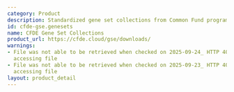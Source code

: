 ```yaml
---
category: Product
description: Standardized gene set collections from Common Fund programs in GMT format
id: cfde-gse.genesets
name: CFDE Gene Set Collections
product_url: https://cfde.cloud/gse/downloads/
warnings:
- File was not able to be retrieved when checked on 2025-09-24_ HTTP 404 error when
  accessing file
- File was not able to be retrieved when checked on 2025-09-23_ HTTP 404 error when
  accessing file
layout: product_detail
---
```

